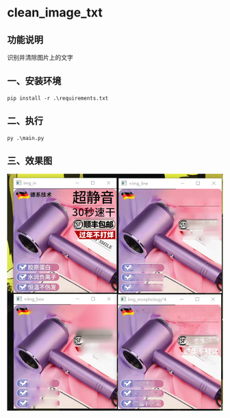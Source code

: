 # clean_image_txt

## 功能说明

识别并清除图片上的文字

## 一、安装环境

```
pip install -r .\requirements.txt
```

## 二、执行

```
py .\main.py
```


## 三、效果图

![.png](assets/效果图.png)
